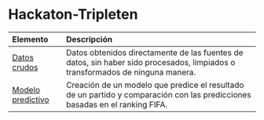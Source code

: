 # Hackaton-Tripleten

| Elemento               | Descripción                                                                                 |
|:------------------------ |:------------------------------------------------------------------------------------------- |
|[Datos crudos](https://github.com/IreneRA/Hackaton-Tripleten/tree/Raw-data)| Datos obtenidos directamente de las fuentes de datos, sin haber sido procesados, limpiados o transformados de ninguna manera.|
|[Modelo predictivo](https://github.com/IreneRA/Hackaton-Tripleten/blob/predictive-model/Modelo_predictivo.ipynb)| Creación de un modelo que predice el resultado de un partido y comparación con las predicciones basadas en el ranking FIFA.|
